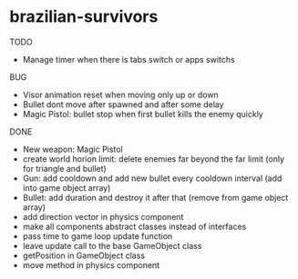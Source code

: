 # brazilian-survivors

TODO
- Manage timer when there is tabs switch or apps switchs

BUG
- Visor animation reset when moving only up or down
- Bullet dont move after spawned and after some delay
- Magic Pistol: bullet stop when first bullet kills the enemy quickly

DONE
- New weapon: Magic Pistol
- create world horion limit: delete enemies far beyond the far limit (only for triangle and bullet)
- Gun: add cooldown and add new bullet every cooldown interval (add into game object array)
- Bullet: add duration and destroy it after that (remove from game object array)
- add direction vector in physics component
- make all components abstract classes instead of interfaces
- pass time to game loop update function
- leave update call to the base GameObject class
- getPosition in GameObject class
- move method in physics component
